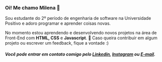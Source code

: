 <!-- ### Hi there 👋 -->

### Oi! Me chamo Milena 👋

Sou estudante do 2º período de engenharia de software na Universidade Positivo e adoro programar e aprender coisas novas.

No momento estou aprendendo e desenvolvendo novos projetos na área de Front-End com **HTML, CSS** e **Javascript**. 
🌱 Caso queira contribuir em algum projeto ou escrever um feedback, fique a vontade :) 

##### Você pode entrar em contato comigo pelo [Linkedin](https://www.linkedin.com/in/milena-leonardi/), [Instagram]() ou [E-mail](milena.leonardi@hotmail.com).


